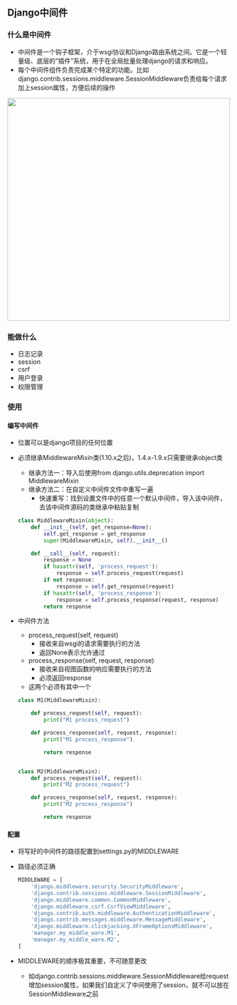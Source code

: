 ## Django中间件

### 什么是中间件
- 中间件是一个钩子框架，介于wsgi协议和Django路由系统之间。它是一个轻量级、底层的“插件”系统，用于在全局批量处理django的请求和响应。
- 每个中间件组件负责完成某个特定的功能。比如django.contrib.sessions.middleware.SessionMiddleware负责给每个请求加上session属性，方便后续的操作

<img src="http://chuann.cc/Intermediate_Python/middleware.png" width="500px">

### 能做什么
- 日志记录
- session
- csrf
- 用户登录
- 权限管理


### 使用
#### 编写中间件
- 位置可以是django项目的任何位置
- 必须继承MiddlewareMixin类(1.10.x之后)，1.4.x-1.9.x只需要继承object类
	- 继承方法一：导入后使用from django.utils.deprecation import MiddlewareMixin
	- 继承方法二：在自定义中间件文件中重写一遍
		- 快速重写：找到设置文件中的任意一个默认中间件，导入该中间件，去该中间件源码的类继承中粘贴复制

	```python
	class MiddlewareMixin(object):
	    def __init__(self, get_response=None):
	        self.get_response = get_response
	        super(MiddlewareMixin, self).__init__()
	
	    def __call__(self, request):
	        response = None
	        if hasattr(self, 'process_request'):
	            response = self.process_request(request)
	        if not response:
	            response = self.get_response(request)
	        if hasattr(self, 'process_response'):
	            response = self.process_response(request, response)
	        return response
	```

- 中间件方法
	- process_request(self, request)
		- 接收来自wsgi的请求需要执行的方法
		- 返回None表示允许通过
	- process_response(self, request, response)
		- 接收来自视图函数的响应需要执行的方法
		- 必须返回response
	- 这两个必须有其中一个

	```python
	class M1(MiddlewareMixin):
	
	    def process_request(self, request):
	        print("M1 process_request")
	
	    def process_response(self, request, response):
	        print("M1 process_response")
	
	        return response
	
	
	class M2(MiddlewareMixin):
	    def process_request(self, request):
	        print("M2 process_request")
	
	    def process_response(self, request, response):
	        print("M2 process_response")
	
	        return response
	```


#### 配置
- 将写好的中间件的路径配置到settings.py的MIDDLEWARE
- 路径必须正确

	```python
	MIDDLEWARE = [
	    'django.middleware.security.SecurityMiddleware',
	    'django.contrib.sessions.middleware.SessionMiddleware',
	    'django.middleware.common.CommonMiddleware',
	    'django.middleware.csrf.CsrfViewMiddleware',
	    'django.contrib.auth.middleware.AuthenticationMiddleware',
	    'django.contrib.messages.middleware.MessageMiddleware',
	    'django.middleware.clickjacking.XFrameOptionsMiddleware',
	    'manager.my_middle_ware.M1',
	    'manager.my_middle_ware.M2',
	]
	```
- MIDDLEWARE的顺序极其重要，不可随意更改
	- 如django.contrib.sessions.middleware.SessionMiddleware给request增加session属性，如果我们自定义了中间使用了session，就不可以放在SessionMiddleware之前

